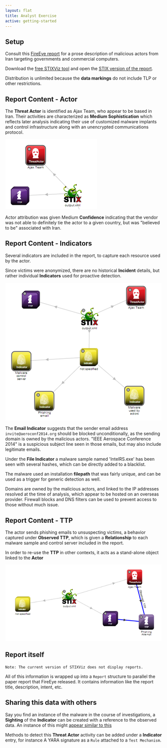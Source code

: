 ```yaml
---
layout: flat
title: Analyst Exercise
active: getting-started
---
```


## Setup
Consult this [FireEye report](report) for a prose description of malicious actors from Iran targeting governments and commercial computers.

Download the [free STIXViz tool](/documentation/utilities/) and open the [STIX version of the report](output.xml).

Distribution is unlimited because the **data markings** do not include TLP or other restrictions.

## Report Content - Actor
The **Threat Actor** is identified as Ajax Team, who appear to be based in Iran. Their activities are characterized as **Medium Sophistication** which reflects later analysis indicating their use of customized malware implants and control infrastructure along with an unencrypted communications protocol.

![actor image](pics/actor.png)

Actor attribution was given Medium **Confidence** indicating that the vendor was not able to definitely tie the actor to a given country, but was "believed to be" associated with Iran.

## Report Content - Indicators
Several indicators are included in the report, to capture each resource used by the actor.

Since victims were anonymized, there are no historical **Incident** details, but rather individual **Indicators** used for proactive detection.

![indicator image](pics/indicators.png)


The **Email Indicator** suggests that the sender email address `invite@aeroconf2014.org` should be blocked unconditionally, as the sending domain is owned by the malicious actors.
"IEEE Aerospace Conference 2014" is a suspicious subject line seen in those emails, but may also include legitimate emails.

Under the **File Indicator** a malware sample named 'IntelRS.exe' has been seen with several hashes, which can be directly added to a blacklist.

The malware used an installation **filepath** that was fairly unique, and can be used as a trigger for generic detection as well.

Domains are owned by the malicious actors, and linked to the IP addresses resolved at the time of analysis, which appear to be hosted on an overseas provider. Firewall blocks and DNS filters can be used to prevent access to those without much issue.

## Report Content - TTP
The actor sends phishing emails to unsuspecting victims, a behavior captured under **Observed TTP**, which is given a **Relationship** to each malware sample and control server included in the report.

In order to re-use the **TTP** in other contexts, it acts as a stand-alone object linked to the **Actor**

![ttp image](pics/ttp.png)

## Report itself
`Note: The current version of STIXViz does not display reports.`

All of this information is wrapped up into a `Report` structure to parallel the paper report that FireEye released. It contains information like the report title, description, intent, etc.

## Sharing this data with others
Say you find an instance of the malware in the course of investigations, a **Sighting** of the **Indicator** can be created with a reference to the observed data. An instance of this might [appear similar to this](sighting.xml)

Methods to detect this **Threat Actor** activity can be added under a **Indicator** entry, for instance A YARA signature as a `Rule` attached to a `Test Mechanism`.
